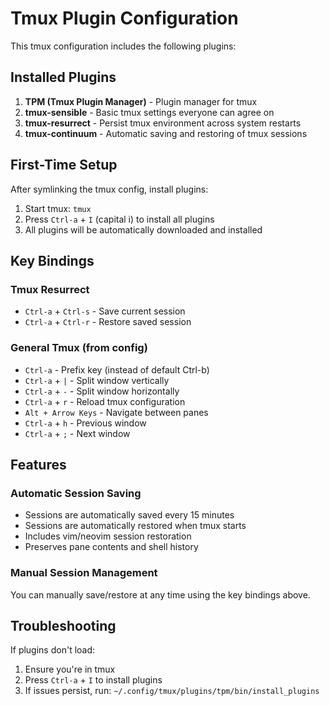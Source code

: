 # Tmux Plugin Configuration

This tmux configuration includes the following plugins:

## Installed Plugins

1. **TPM (Tmux Plugin Manager)** - Plugin manager for tmux
2. **tmux-sensible** - Basic tmux settings everyone can agree on
3. **tmux-resurrect** - Persist tmux environment across system restarts
4. **tmux-continuum** - Automatic saving and restoring of tmux sessions

## First-Time Setup

After symlinking the tmux config, install plugins:

1. Start tmux: `tmux`
2. Press `Ctrl-a` + `I` (capital i) to install all plugins
3. All plugins will be automatically downloaded and installed

## Key Bindings

### Tmux Resurrect
- `Ctrl-a` + `Ctrl-s` - Save current session
- `Ctrl-a` + `Ctrl-r` - Restore saved session

### General Tmux (from config)
- `Ctrl-a` - Prefix key (instead of default Ctrl-b)
- `Ctrl-a` + `|` - Split window vertically
- `Ctrl-a` + `-` - Split window horizontally
- `Ctrl-a` + `r` - Reload tmux configuration
- `Alt + Arrow Keys` - Navigate between panes
- `Ctrl-a` + `h` - Previous window
- `Ctrl-a` + `;` - Next window

## Features

### Automatic Session Saving
- Sessions are automatically saved every 15 minutes
- Sessions are automatically restored when tmux starts
- Includes vim/neovim session restoration
- Preserves pane contents and shell history

### Manual Session Management
You can manually save/restore at any time using the key bindings above.

## Troubleshooting

If plugins don't load:
1. Ensure you're in tmux
2. Press `Ctrl-a` + `I` to install plugins
3. If issues persist, run: `~/.config/tmux/plugins/tpm/bin/install_plugins`